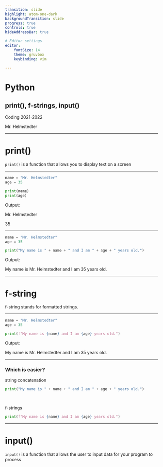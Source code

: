 ```yaml
---
transition: slide
highlight: atom-one-dark
backgroundTransition: slide
progress: true
controls: true
hideAddressBar: true

# Editor settings
editor:
    fontSize: 14
    theme: gruvbox
    keybinding: vim
    
---
```


<style>
@import url('https://fonts.googleapis.com/css2?family=Source+Code+Pro&display=swap');
.slide { color:#116466; background: #282c34;}
.slide h1{ color: #c678dd; font-family: 'Source Code Pro'; }
.slide h2{ color: #a9a1e1; font-family: 'Source Code Pro'; }
.slide h3{ color: #c678dd; font-family: 'Source Code Pro'; }
.reveal p { color: #98be65; font-family: 'Source Code Pro';}
.reveal li{ color: #51afef; font-family: 'Source Code Pro';}
.reveal a { color: #89b08c; font-family: 'Source Code Pro';}
.reveal th { color: #ECBE7B; font-family: 'Source Code Pro';}
.reveal tr { color: #51afef; font-family: 'Source Code Pro'; font-size: 90%; }
.reveal .controls { color: #0a97b0; }
.reveal .progress { color: #ff6c6b; }
</style>

# Python
## print(), f-strings, input()

Coding 2021-2022

Mr. Helmstedter

---

# print()

`print()` is a function that allows you to display text on a screen

---

```python
name = "Mr. Helmstedter"
age = 35

print(name)
print(age)
```
Output: 

Mr. Helmstedter

35

---

```python
name = "Mr. Helmstedter"
age = 35

print("My name is " + name + " and I am " + age + " years old.")
```

Output:

My name is Mr. Helmstedter and I am 35 years old.

---

# f-string

f-string stands for formatted strings.

---

```python
name = "Mr. Helmstedter"
age = 35

print(f"My name is {name} and I am {age} years old.")
```

Output:

My name is Mr. Helmstedter and I am 35 years old.

---

### Which is easier?

string concatenation
```python
print("My name is " + name + " and I am " + age + " years old.")
```

<br> 

f-strings
```python
print(f"My name is {name} and I am {age} years old.")
```

---

# input()

`input()` is a function that allows the user to input data for your program to process
